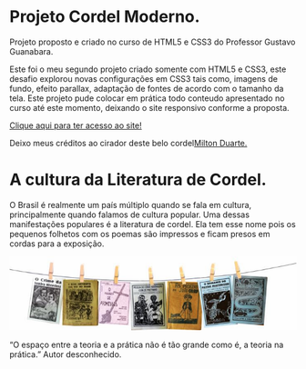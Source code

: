 # Projeto Cordel Moderno. 

Projeto proposto e criado no curso de HTML5 e CSS3 do Professor Gustavo Guanabara.

Este foi o meu segundo projeto criado somente com HTML5 e CSS3, este desafio explorou novas configurações em CSS3 tais como, imagens de fundo, efeito parallax, adaptação de fontes de acordo com o tamanho da tela.
Este projeto pude colocar em prática todo conteudo apresentado no curso até este momento, deixando o site responsivo conforme a proposta.

<a href="#" target="_blank" >Clique aqui para ter acesso ao site!</a>

Deixo meus créditos ao cirador deste belo cordel<a href="https://www.recantodasletras.com.br/poesias/3186743" target="_blank" >Milton Duarte.</a>

# A cultura da Literatura de Cordel.

O Brasil é realmente um país múltiplo quando se fala em cultura, principalmente quando falamos de cultura popular. 
Uma dessas manifestações populares é a literatura de cordel. Ela tem esse nome pois os pequenos folhetos com os poemas são impressos e ficam presos em cordas para a exposição. 

<img src="imagens-readme/imagem-cordel.png" alt="imagem-cordel">

“O espaço entre a teoria e a prática não é tão grande como é, a teoria na prática.”
Autor desconhecido.
